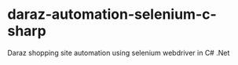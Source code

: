 # daraz-automation-selenium-c-sharp
Daraz shopping site automation using selenium webdriver in C# .Net
